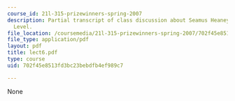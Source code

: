 ```yaml
---
course_id: 21l-315-prizewinners-spring-2007
description: Partial transcript of class discussion about Seamus Heaney and The Spirit
  Level.
file_location: /coursemedia/21l-315-prizewinners-spring-2007/702f45e8513fd3bc23bebdfb4ef989c7_lect6.pdf
file_type: application/pdf
layout: pdf
title: lect6.pdf
type: course
uid: 702f45e8513fd3bc23bebdfb4ef989c7

---
```

None